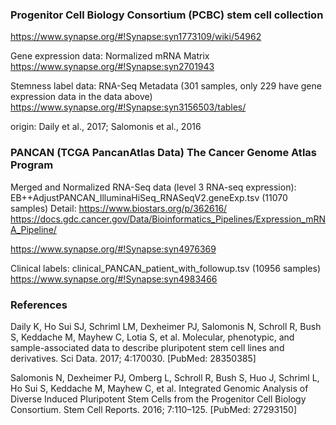 
### Progenitor Cell Biology Consortium (PCBC) stem cell collection
https://www.synapse.org/#!Synapse:syn1773109/wiki/54962

Gene expression data: Normalized mRNA Matrix
https://www.synapse.org/#!Synapse:syn2701943

Stemness label data: RNA-Seq Metadata (301 samples, only 229 have gene expression data in the data above)
https://www.synapse.org/#!Synapse:syn3156503/tables/

origin: Daily et al., 2017; Salomonis et al., 2016



### PANCAN (TCGA PancanAtlas Data) The Cancer Genome Atlas Program

Merged and Normalized RNA-Seq data (level 3 RNA-seq expression): EB++AdjustPANCAN_IlluminaHiSeq_RNASeqV2.geneExp.tsv (11070 samples)
Detail: https://www.biostars.org/p/362616/
https://docs.gdc.cancer.gov/Data/Bioinformatics_Pipelines/Expression_mRNA_Pipeline/

https://www.synapse.org/#!Synapse:syn4976369

Clinical labels: clinical_PANCAN_patient_with_followup.tsv (10956 samples)
https://www.synapse.org/#!Synapse:syn4983466


### References
Daily K, Ho Sui SJ, Schriml LM, Dexheimer PJ, Salomonis N, Schroll R, Bush S, Keddache M, Mayhew C, Lotia S, et al. Molecular, phenotypic, and sample-associated data to describe pluripotent stem cell lines and derivatives. Sci Data. 2017; 4:170030. [PubMed: 28350385]

Salomonis N, Dexheimer PJ, Omberg L, Schroll R, Bush S, Huo J, Schriml L, Ho Sui S, Keddache M, Mayhew C, et al. Integrated Genomic Analysis of Diverse Induced Pluripotent Stem Cells from the Progenitor Cell Biology Consortium. Stem Cell Reports. 2016; 7:110–125. [PubMed: 27293150] 
